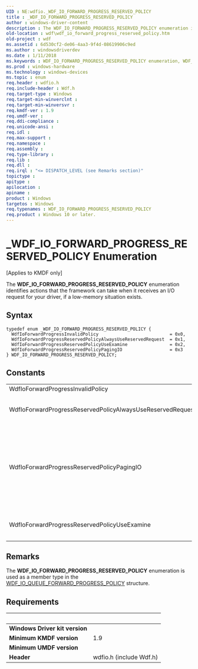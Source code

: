 ```yaml
---
UID : NE:wdfio._WDF_IO_FORWARD_PROGRESS_RESERVED_POLICY
title : _WDF_IO_FORWARD_PROGRESS_RESERVED_POLICY
author : windows-driver-content
description : The WDF_IO_FORWARD_PROGRESS_RESERVED_POLICY enumeration identifies actions that the framework can take when it receives an I/O request for your driver, if a low-memory situation exists.
old-location : wdf\wdf_io_forward_progress_reserved_policy.htm
old-project : wdf
ms.assetid : 6d530cf2-de06-4aa3-9f4d-08619906c9ed
ms.author : windowsdriverdev
ms.date : 1/11/2018
ms.keywords : WDF_IO_FORWARD_PROGRESS_RESERVED_POLICY enumeration, WDF_IO_FORWARD_PROGRESS_RESERVED_POLICY, wdfio/WdfIoForwardProgressReservedPolicyPagingIO, WdfIoForwardProgressReservedPolicyPagingIO, DFQueueObjectRef_e035ecd7-f728-4d88-80a8-763ab3eb90ab.xml, WdfIoForwardProgressInvalidPolicy, WdfIoForwardProgressReservedPolicyAlwaysUseReservedRequest, kmdf.wdf_io_forward_progress_reserved_policy, wdfio/WDF_IO_FORWARD_PROGRESS_RESERVED_POLICY, _WDF_IO_FORWARD_PROGRESS_RESERVED_POLICY, wdf.wdf_io_forward_progress_reserved_policy, wdfio/WdfIoForwardProgressInvalidPolicy, wdfio/WdfIoForwardProgressReservedPolicyAlwaysUseReservedRequest, wdfio/WdfIoForwardProgressReservedPolicyUseExamine, WdfIoForwardProgressReservedPolicyUseExamine
ms.prod : windows-hardware
ms.technology : windows-devices
ms.topic : enum
req.header : wdfio.h
req.include-header : Wdf.h
req.target-type : Windows
req.target-min-winverclnt : 
req.target-min-winversvr : 
req.kmdf-ver : 1.9
req.umdf-ver : 
req.ddi-compliance : 
req.unicode-ansi : 
req.idl : 
req.max-support : 
req.namespace : 
req.assembly : 
req.type-library : 
req.lib : 
req.dll : 
req.irql : "<= DISPATCH_LEVEL (see Remarks section)"
topictype : 
apitype : 
apilocation : 
apiname : 
product : Windows
targetos : Windows
req.typenames : WDF_IO_FORWARD_PROGRESS_RESERVED_POLICY
req.product : Windows 10 or later.
---
```


# _WDF_IO_FORWARD_PROGRESS_RESERVED_POLICY Enumeration
<p class="CCE_Message">[Applies to KMDF only]

The <b>WDF_IO_FORWARD_PROGRESS_RESERVED_POLICY</b> enumeration identifies actions that the framework can take when it receives an I/O request for your driver, if a low-memory situation exists.

## Syntax
````
typedef enum _WDF_IO_FORWARD_PROGRESS_RESERVED_POLICY { 
  WdfIoForwardProgressInvalidPolicy                           = 0x0,
  WdfIoForwardProgressReservedPolicyAlwaysUseReservedRequest  = 0x1,
  WdfIoForwardProgressReservedPolicyUseExamine                = 0x2,
  WdfIoForwardProgressReservedPolicyPagingIO                  = 0x3
} WDF_IO_FORWARD_PROGRESS_RESERVED_POLICY;
````

## Constants

<table>

<tr>
<td>WdfIoForwardProgressInvalidPolicy</td>
<td></td>
</tr>

<tr>
<td>WdfIoForwardProgressReservedPolicyAlwaysUseReservedRequest</td>
<td>In a low-memory situation, the framework always uses a reserved request object, if one is available.</td>
</tr>

<tr>
<td>WdfIoForwardProgressReservedPolicyPagingIO</td>
<td>In a low-memory situation, if the <b>Flags</b> member of the I/O request's <a href="..\wdm\ns-wdm-_irp.md">IRP</a> structure indicates a paging operation, the framework uses a reserved request object, if one is available. If the I/O request is not a paging operation, the framework completes the I/O request with an error status value.</td>
</tr>

<tr>
<td>WdfIoForwardProgressReservedPolicyUseExamine</td>
<td>In a low-memory situation, the framework calls the driver's <a href="..\wdfio\nc-wdfio-evt_wdf_io_wdm_irp_for_forward_progress.md">EvtIoWdmIrpForForwardProgress</a> callback function.</td>
</tr>
</table>

## Remarks

The <b>WDF_IO_FORWARD_PROGRESS_RESERVED_POLICY</b> enumeration is used as a member type in the <a href="..\wdfio\ns-wdfio-_wdf_io_queue_forward_progress_policy.md">WDF_IO_QUEUE_FORWARD_PROGRESS_POLICY</a> structure.

## Requirements
| &nbsp; | &nbsp; |
| ---- |:---- |
| **Windows Driver kit version** |  |
| **Minimum KMDF version** | 1.9 |
| **Minimum UMDF version** |  |
| **Header** | wdfio.h (include Wdf.h) |